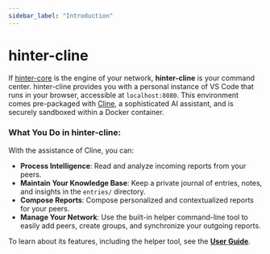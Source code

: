 ```yaml
---
sidebar_label: "Introduction"
---
```


# hinter-cline

If [hinter-core](../hinter-core/introduction.md) is the engine of your network, **hinter-cline** is your command center.
hinter-cline provides you with a personal instance of VS Code that runs in your browser, accessible at `localhost:8080`.
This environment comes pre-packaged with [Cline](https://cline.bot), a sophisticated AI assistant, and is securely sandboxed within a Docker container.

### What You Do in hinter-cline:

With the assistance of Cline, you can:

- **Process Intelligence**: Read and analyze incoming reports from your peers.
- **Maintain Your Knowledge Base**: Keep a private journal of entries, notes, and insights in the `entries/` directory.
- **Compose Reports**: Compose personalized and contextualized reports for your peers.
- **Manage Your Network**: Use the built-in helper command-line tool to easily add peers, create groups, and synchronize your outgoing reports.

To learn about its features, including the helper tool, see the **[User Guide](./user-guide.md)**.
